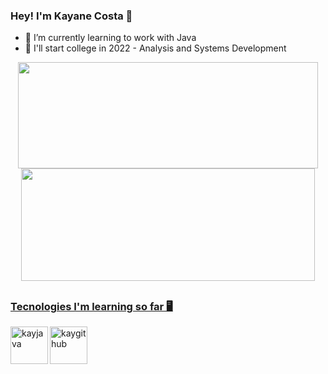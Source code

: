 ### Hey! I'm Kayane Costa 👋

- 🌱 I’m currently learning to work with Java
- 📖 I'll start college in 2022 - Analysis and Systems Development

<div align="center">
  <a href="https://github.com/kayane-developer">
  <img height="170em" width= "480" src="https://github-readme-stats.vercel.app/api?username=kayane-developer&show_icons=true&theme=synthwave&include_all_commits=true&count_private=true"/>
  <img height="180em" width= "470" src="https://github-readme-stats.vercel.app/api/top-langs/?username=kayane-developer&layout=compact&langs_count=7&theme=synthwave"/>
</div>
  
  ##
  
### Tecnologies I'm learning so far 🖥
  <img align="left" alt="kayjava" height="60" width="60" src = "https://cdn.jsdelivr.net/gh/devicons/devicon/icons/java/java-original.svg" />
  <img align="left" alt="kaygithub" height="60" width="60" src = "https://cdn.jsdelivr.net/gh/devicons/devicon/icons/github/github-original-wordmark.svg" />
 
